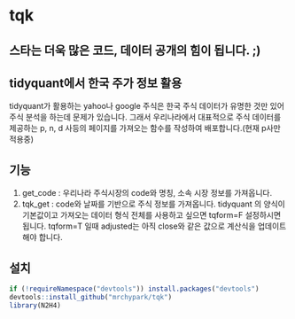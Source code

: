 tqk
================

스타는 더욱 많은 코드, 데이터 공개의 힘이 됩니다. ;)
----------------------------------------------------

tidyquant에서 한국 주가 정보 활용
---------------------------------

tidyquant가 활용하는 yahoo나 google 주식은 한국 주식 데이터가 유명한 것만 있어 주식 분석을 하는데 문제가 있습니다. 그래서 우리나라에서 대표적으로 주식 데이터를 제공하는 p, n, d 사등의 페이지를 가져오는 함수를 작성하여 배포합니다.(현재 p사만 적용중)

기능
----

1.  get\_code : 우리나라 주식시장의 code와 명칭, 소속 시장 정보를 가져옵니다.
2.  tqk\_get : code와 날짜를 기반으로 주식 정보를 가져옵니다. tidyquant 의 양식이 기본값이고 가져오는 데이터 형식 전체를 사용하고 싶으면 tqform=F 설정하시면 됩니다. tqform=T 일때 adjusted는 아직 close와 같은 값으로 계산식을 업데이트 해야 합니다.

설치
----

``` r
if (!requireNamespace("devtools")) install.packages("devtools")
devtools::install_github("mrchypark/tqk")
library(N2H4)
```
